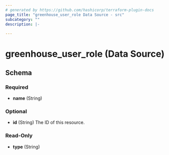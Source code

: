 ```yaml
---
# generated by https://github.com/hashicorp/terraform-plugin-docs
page_title: "greenhouse_user_role Data Source - src"
subcategory: ""
description: |-
  
---
```


# greenhouse_user_role (Data Source)





<!-- schema generated by tfplugindocs -->
## Schema

### Required

- **name** (String)

### Optional

- **id** (String) The ID of this resource.

### Read-Only

- **type** (String)


